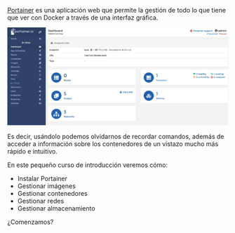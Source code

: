 [Portainer](https://www.portainer.io/) es una aplicación web que permite la gestión de todo lo que tiene que ver con Docker a través de una interfaz gráfica.

![Dashboard de Portainer](https://raw.githubusercontent.com/DavidLMS/katacoda-scenarios/master/portainer/assets/dashboard-portainer.png)

Es decir, usándolo podemos olvidarnos de recordar comandos, además de acceder a información sobre los contenedores de un vistazo mucho más rápido e intuitivo.

En este pequeño curso de introducción veremos cómo:
- Instalar Portainer
- Gestionar imágenes
- Gestionar contenedores
- Gestionar redes
- Gestionar almacenamiento

¿Comenzamos?
